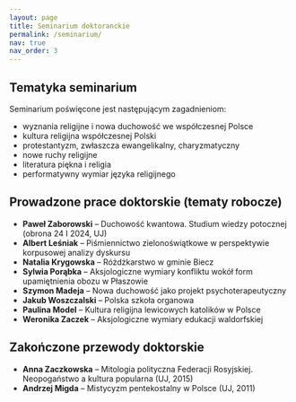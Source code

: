 ```yaml
---
layout: page
title: Seminarium doktoranckie
permalink: /seminarium/
nav: true
nav_order: 3
---
```



## Tematyka seminarium

Seminarium poświęcone jest następującym zagadnieniom:
- wyznania religijne i nowa duchowość we współczesnej Polsce
- kultura religijna współczesnej Polski
- protestantyzm, zwłaszcza ewangelikalny, charyzmatyczny
- nowe ruchy religijne
- literatura piękna i religia
- performatywny wymiar języka religijnego

## Prowadzone prace doktorskie (tematy robocze)

- **Paweł Zaborowski** – Duchowość kwantowa. Studium wiedzy potocznej (obrona 24 I 2024, UJ)
- **Albert Leśniak** – Piśmiennictwo zielonoświątkowe w perspektywie korpusowej analizy dyskursu
- **Natalia Krygowska** – Różdżkarstwo w gminie Biecz
- **Sylwia Porąbka** – Aksjologiczne wymiary konfliktu wokół form upamiętnienia obozu w Płaszowie
- **Szymon Madeja** – Nowa duchowość jako projekt psychoterapeutyczny
- **Jakub Woszczalski** – Polska szkoła organowa
- **Paulina Model** – Kultura religijna lewicowych katolików w Polsce
- **Weronika Zaczek** – Aksjologiczne wymiary edukacji waldorfskiej

## Zakończone przewody doktorskie

- **Anna Zaczkowska** – Mitologia polityczna Federacji Rosyjskiej. Neopogaństwo a kultura popularna (UJ, 2015)
- **Andrzej Migda** – Mistycyzm pentekostalny w Polsce (UJ, 2011)
